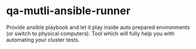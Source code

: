 # qa-mutli-ansible-runner
Provide ansible playbook and let it play inside auto prepared environments (or switch to physical computers). Tool which will fully help you with automating your cluster tests.
